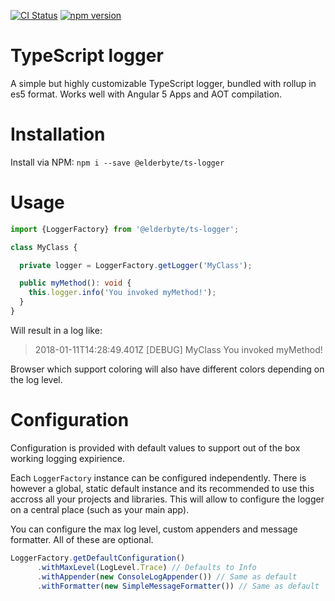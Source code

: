 
[![CI Status](https://travis-ci.org/ElderByte-/ts-logger.svg?branch=master)](https://travis-ci.org/ElderByte-/ts-logger)
[![npm version](https://badge.fury.io/js/%40elderbyte%2Fts-logger.svg)](https://badge.fury.io/js/%40elderbyte%2Fts-logger)


# TypeScript logger

A simple but highly customizable TypeScript logger, bundled with rollup in es5 format.
Works well with Angular 5 Apps and AOT compilation.


# Installation

Install via NPM: `npm i --save @elderbyte/ts-logger`

# Usage

```typescript
import {LoggerFactory} from '@elderbyte/ts-logger';

class MyClass {

  private logger = LoggerFactory.getLogger('MyClass');

  public myMethod(): void {
    this.logger.info('You invoked myMethod!');
  }
}

```

Will result in a log like:

> 2018-01-11T14:28:49.401Z [DEBUG] MyClass  You invoked myMethod!

Browser which support coloring will also have different colors depending on the log level.

# Configuration

Configuration is provided with default values to support out of the box working logging expirience.

Each `LoggerFactory` instance can be configured independently. There is however a global, static default instance and its recommended to use this accross all your projects and libraries. This will allow to configure the logger on a central place (such as your main app).

You can configure the max log level, custom appenders and message formatter. All of these are optional.

```typescript
LoggerFactory.getDefaultConfiguration()
      .withMaxLevel(LogLevel.Trace) // Defaults to Info
      .withAppender(new ConsoleLogAppender()) // Same as default
      .withFormatter(new SimpleMessageFormatter()) // Same as default
```
